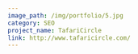 ```yaml
---
image_path: /img/portfolio/5.jpg
category: SEO
project_name: TafariCircle
link: http://www.tafaricircle.com/
---
```

